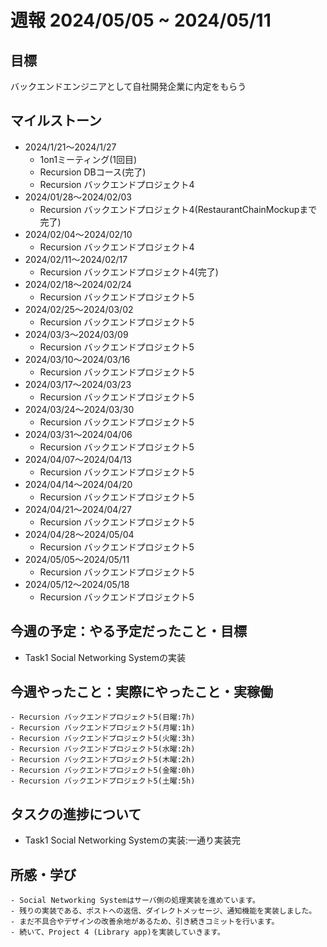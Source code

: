 # 週報 2024/05/05 ~ 2024/05/11

## 目標
バックエンドエンジニアとして自社開発企業に内定をもらう

## マイルストーン
- 2024/1/21〜2024/1/27
    - 1on1ミーティング(1回目)
    - Recursion DBコース(完了)
    - Recursion バックエンドプロジェクト4
- 2024/01/28〜2024/02/03
    - Recursion バックエンドプロジェクト4(RestaurantChainMockupまで完了)
- 2024/02/04〜2024/02/10
    - Recursion バックエンドプロジェクト4
- 2024/02/11〜2024/02/17
    - Recursion バックエンドプロジェクト4(完了)
- 2024/02/18〜2024/02/24
    - Recursion バックエンドプロジェクト5
- 2024/02/25〜2024/03/02
    - Recursion バックエンドプロジェクト5
- 2024/03/3〜2024/03/09
    - Recursion バックエンドプロジェクト5
- 2024/03/10〜2024/03/16
    - Recursion バックエンドプロジェクト5
- 2024/03/17〜2024/03/23
    - Recursion バックエンドプロジェクト5
- 2024/03/24〜2024/03/30
    - Recursion バックエンドプロジェクト5
- 2024/03/31〜2024/04/06
    - Recursion バックエンドプロジェクト5
- 2024/04/07〜2024/04/13
    - Recursion バックエンドプロジェクト5
- 2024/04/14〜2024/04/20
    - Recursion バックエンドプロジェクト5
- 2024/04/21〜2024/04/27
    - Recursion バックエンドプロジェクト5
- 2024/04/28〜2024/05/04
    - Recursion バックエンドプロジェクト5
- 2024/05/05〜2024/05/11
    - Recursion バックエンドプロジェクト5
- 2024/05/12〜2024/05/18
    - Recursion バックエンドプロジェクト5
## 今週の予定：やる予定だったこと・目標
- Task1  Social Networking Systemの実装

## 今週やったこと：実際にやったこと・実稼働
    - Recursion バックエンドプロジェクト5(日曜:7h)
    - Recursion バックエンドプロジェクト5(月曜:1h)
    - Recursion バックエンドプロジェクト5(火曜:3h)
    - Recursion バックエンドプロジェクト5(水曜:2h)
    - Recursion バックエンドプロジェクト5(木曜:2h)
    - Recursion バックエンドプロジェクト5(金曜:0h)
    - Recursion バックエンドプロジェクト5(土曜:5h)

## タスクの進捗について
- Task1   Social Networking Systemの実装:一通り実装完

## 所感・学び
    - Social Networking Systemはサーバ側の処理実装を進めています。
    - 残りの実装である、ポストへの返信、ダイレクトメッセージ、通知機能を実装しました。
    - まだ不具合やデザインの改善余地があるため、引き続きコミットを行います。
    - 続いて、Project 4 (Library app)を実装していきます。
